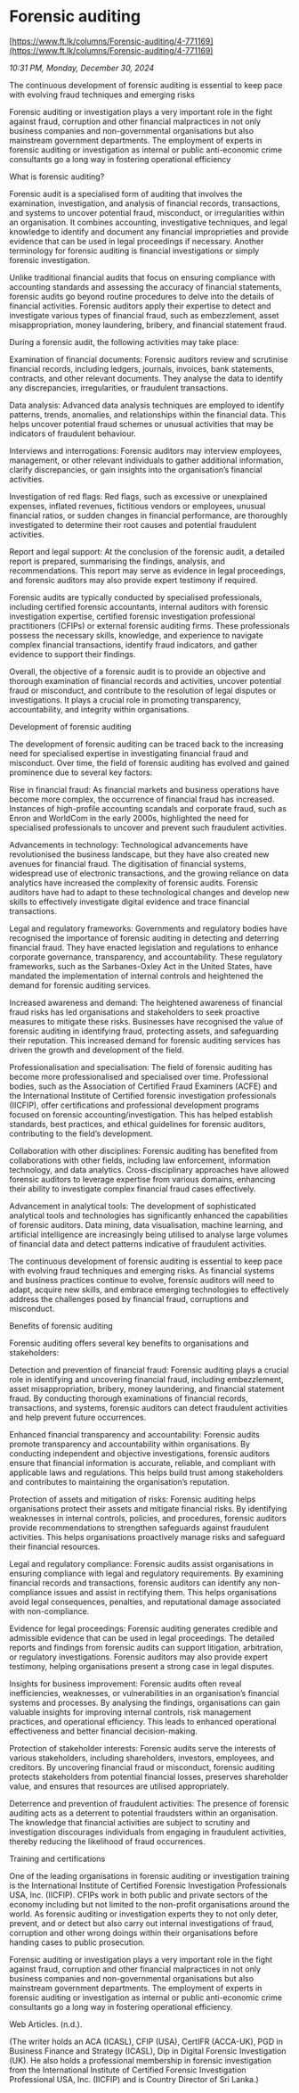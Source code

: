 # Forensic auditing

[https://www.ft.lk/columns/Forensic-auditing/4-771169](https://www.ft.lk/columns/Forensic-auditing/4-771169)

*10:31 PM, Monday, December 30, 2024*

The continuous development of forensic auditing is essential to keep pace with evolving fraud techniques and emerging risks

Forensic auditing or investigation plays a very important role in the fight against fraud, corruption and other financial malpractices in not only business companies and non-governmental organisations but also mainstream government departments. The employment of experts in forensic auditing or investigation as internal or public anti-economic crime consultants go a long way in fostering operational efficiency

What is forensic auditing?

Forensic audit is a specialised form of auditing that involves the examination, investigation, and analysis of financial records, transactions, and systems to uncover potential fraud, misconduct, or irregularities within an organisation. It combines accounting, investigative techniques, and legal knowledge to identify and document any financial improprieties and provide evidence that can be used in legal proceedings if necessary. Another terminology for forensic auditing is financial investigations or simply forensic investigation.

Unlike traditional financial audits that focus on ensuring compliance with accounting standards and assessing the accuracy of financial statements, forensic audits go beyond routine procedures to delve into the details of financial activities. Forensic auditors apply their expertise to detect and investigate various types of financial fraud, such as embezzlement, asset misappropriation, money laundering, bribery, and financial statement fraud.

During a forensic audit, the following activities may take place:

Examination of financial documents: Forensic auditors review and scrutinise financial records, including ledgers, journals, invoices, bank statements, contracts, and other relevant documents. They analyse the data to identify any discrepancies, irregularities, or fraudulent transactions.

Data analysis: Advanced data analysis techniques are employed to identify patterns, trends, anomalies, and relationships within the financial data. This helps uncover potential fraud schemes or unusual activities that may be indicators of fraudulent behaviour.

Interviews and interrogations: Forensic auditors may interview employees, management, or other relevant individuals to gather additional information, clarify discrepancies, or gain insights into the organisation’s financial activities.

Investigation of red flags: Red flags, such as excessive or unexplained expenses, inflated revenues, fictitious vendors or employees, unusual financial ratios, or sudden changes in financial performance, are thoroughly investigated to determine their root causes and potential fraudulent activities.

Report and legal support: At the conclusion of the forensic audit, a detailed report is prepared, summarising the findings, analysis, and recommendations. This report may serve as evidence in legal proceedings, and forensic auditors may also provide expert testimony if required.

Forensic audits are typically conducted by specialised professionals, including certified forensic accountants, internal auditors with forensic investigation expertise, certified forensic investigation professional practitioners (CFIPs) or external forensic auditing firms. These professionals possess the necessary skills, knowledge, and experience to navigate complex financial transactions, identify fraud indicators, and gather evidence to support their findings.

Overall, the objective of a forensic audit is to provide an objective and thorough examination of financial records and activities, uncover potential fraud or misconduct, and contribute to the resolution of legal disputes or investigations. It plays a crucial role in promoting transparency, accountability, and integrity within organisations.

Development of forensic auditing

The development of forensic auditing can be traced back to the increasing need for specialised expertise in investigating financial fraud and misconduct. Over time, the field of forensic auditing has evolved and gained prominence due to several key factors:

Rise in financial fraud: As financial markets and business operations have become more complex, the occurrence of financial fraud has increased. Instances of high-profile accounting scandals and corporate fraud, such as Enron and WorldCom in the early 2000s, highlighted the need for specialised professionals to uncover and prevent such fraudulent activities.

Advancements in technology: Technological advancements have revolutionised the business landscape, but they have also created new avenues for financial fraud. The digitisation of financial systems, widespread use of electronic transactions, and the growing reliance on data analytics have increased the complexity of forensic audits. Forensic auditors have had to adapt to these technological changes and develop new skills to effectively investigate digital evidence and trace financial transactions.

Legal and regulatory frameworks: Governments and regulatory bodies have recognised the importance of forensic auditing in detecting and deterring financial fraud. They have enacted legislation and regulations to enhance corporate governance, transparency, and accountability. These regulatory frameworks, such as the Sarbanes-Oxley Act in the United States, have mandated the implementation of internal controls and heightened the demand for forensic auditing services.

Increased awareness and demand: The heightened awareness of financial fraud risks has led organisations and stakeholders to seek proactive measures to mitigate these risks. Businesses have recognised the value of forensic auditing in identifying fraud, protecting assets, and safeguarding their reputation. This increased demand for forensic auditing services has driven the growth and development of the field.

Professionalisation and specialisation: The field of forensic auditing has become more professionalised and specialised over time. Professional bodies, such as the Association of Certified Fraud Examiners (ACFE) and the International Institute of Certified forensic investigation professionals (IICFIP), offer certifications and professional development programs focused on forensic accounting/investigation. This has helped establish standards, best practices, and ethical guidelines for forensic auditors, contributing to the field’s development.

Collaboration with other disciplines: Forensic auditing has benefited from collaborations with other fields, including law enforcement, information technology, and data analytics. Cross-disciplinary approaches have allowed forensic auditors to leverage expertise from various domains, enhancing their ability to investigate complex financial fraud cases effectively.

Advancement in analytical tools: The development of sophisticated analytical tools and technologies has significantly enhanced the capabilities of forensic auditors. Data mining, data visualisation, machine learning, and artificial intelligence are increasingly being utilised to analyse large volumes of financial data and detect patterns indicative of fraudulent activities.

The continuous development of forensic auditing is essential to keep pace with evolving fraud techniques and emerging risks. As financial systems and business practices continue to evolve, forensic auditors will need to adapt, acquire new skills, and embrace emerging technologies to effectively address the challenges posed by financial fraud, corruptions and misconduct.

Benefits of forensic auditing

Forensic auditing offers several key benefits to organisations and stakeholders:

Detection and prevention of financial fraud: Forensic auditing plays a crucial role in identifying and uncovering financial fraud, including embezzlement, asset misappropriation, bribery, money laundering, and financial statement fraud. By conducting thorough examinations of financial records, transactions, and systems, forensic auditors can detect fraudulent activities and help prevent future occurrences.

Enhanced financial transparency and accountability: Forensic audits promote transparency and accountability within organisations. By conducting independent and objective investigations, forensic auditors ensure that financial information is accurate, reliable, and compliant with applicable laws and regulations. This helps build trust among stakeholders and contributes to maintaining the organisation’s reputation.

Protection of assets and mitigation of risks: Forensic auditing helps organisations protect their assets and mitigate financial risks. By identifying weaknesses in internal controls, policies, and procedures, forensic auditors provide recommendations to strengthen safeguards against fraudulent activities. This helps organisations proactively manage risks and safeguard their financial resources.

Legal and regulatory compliance: Forensic audits assist organisations in ensuring compliance with legal and regulatory requirements. By examining financial records and transactions, forensic auditors can identify any non-compliance issues and assist in rectifying them. This helps organisations avoid legal consequences, penalties, and reputational damage associated with non-compliance.

Evidence for legal proceedings: Forensic auditing generates credible and admissible evidence that can be used in legal proceedings. The detailed reports and findings from forensic audits can support litigation, arbitration, or regulatory investigations. Forensic auditors may also provide expert testimony, helping organisations present a strong case in legal disputes.

Insights for business improvement: Forensic audits often reveal inefficiencies, weaknesses, or vulnerabilities in an organisation’s financial systems and processes. By analysing the findings, organisations can gain valuable insights for improving internal controls, risk management practices, and operational efficiency. This leads to enhanced operational effectiveness and better financial decision-making.

Protection of stakeholder interests: Forensic audits serve the interests of various stakeholders, including shareholders, investors, employees, and creditors. By uncovering financial fraud or misconduct, forensic auditing protects stakeholders from potential financial losses, preserves shareholder value, and ensures that resources are utilised appropriately.

Deterrence and prevention of fraudulent activities: The presence of forensic auditing acts as a deterrent to potential fraudsters within an organisation. The knowledge that financial activities are subject to scrutiny and investigation discourages individuals from engaging in fraudulent activities, thereby reducing the likelihood of fraud occurrences.

Training and certifications

One of the leading organisations in forensic auditing or investigation training is the International Institute of Certified Forensic Investigation Professionals USA, Inc. (IICFIP). CFIPs work in both public and private sectors of the economy including but not limited to the non-profit organisations around the world. As forensic auditing or investigation experts they to not only deter, prevent, and or detect but also carry out internal investigations of fraud, corruption and other wrong doings within their organisations before handing cases to public prosecution.

Forensic auditing or investigation plays a very important role in the fight against fraud, corruption and other financial malpractices in not only business companies and non-governmental organisations but also mainstream government departments. The employment of experts in forensic auditing or investigation as internal or public anti-economic crime consultants go a long way in fostering operational efficiency.

Web Articles. (n.d.).

(The writer holds an ACA (ICASL), CFIP (USA), CertIFR (ACCA-UK), PGD in Business Finance and Strategy (ICASL), Dip in Digital Forensic Investigation (UK). He also holds a professional membership in forensic investigation from the International Institute of Certified Forensic Investigation Professional USA, Inc. (IICFIP) and is Country Director of Sri Lanka.)

